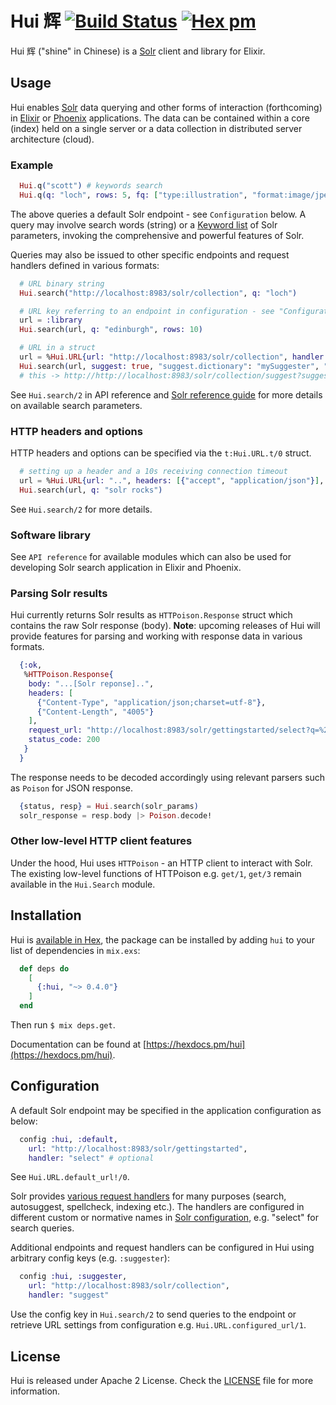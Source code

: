 # Hui 辉 [![Build Status](https://travis-ci.org/boonious/hui.svg?branch=master)](https://travis-ci.org/boonious/hui) [![Hex pm](http://img.shields.io/hexpm/v/hui.svg?style=flat)](https://hex.pm/packages/hui)
Hui 辉 ("shine" in Chinese) is a [Solr](http://lucene.apache.org/solr/) client and library for Elixir.

## Usage

Hui enables [Solr](http://lucene.apache.org/solr/) data querying and other forms of interaction (forthcoming)
in [Elixir](https://elixir-lang.org) or [Phoenix](https://phoenixframework.org) applications.
The data can be contained within a core (index) held on a single server or a data collection in distributed server architecture (cloud).

### Example

```elixir
  Hui.q("scott") # keywords search
  Hui.q(q: "loch", rows: 5, fq: ["type:illustration", "format:image/jpeg"])
```

The above queries a default Solr endpoint - see `Configuration` below.
A query may involve search words (string) or a [Keyword list](https://elixir-lang.org/getting-started/keywords-and-maps.html#keyword-lists)
of Solr parameters, invoking the comprehensive and powerful features of Solr.

Queries may also be issued to other specific endpoints and request handlers defined in various formats:

```elixir
  # URL binary string
  Hui.search("http://localhost:8983/solr/collection", q: "loch")

  # URL key referring to an endpoint in configuration - see "Configuration"
  url = :library
  Hui.search(url, q: "edinburgh", rows: 10)

  # URL in a struct
  url = %Hui.URL{url: "http://localhost:8983/solr/collection", handler: "suggest"}
  Hui.search(url, suggest: true, "suggest.dictionary": "mySuggester", "suggest.q": "el")
  # this -> http://http://localhost:8983/solr/collection/suggest?suggest=true&suggest.dictionary=mySuggester&suggest.q=el

```

See `Hui.search/2` in API reference and [Solr reference guide](http://lucene.apache.org/solr/guide/7_4/searching.html)
for more details on available search parameters.

### HTTP headers and options
HTTP headers and options can be specified via the `t:Hui.URL.t/0` struct.

```elixir
  # setting up a header and a 10s receiving connection timeout
  url = %Hui.URL{url: "..", headers: [{"accept", "application/json"}], options: [recv_timeout: 10000]}
  Hui.search(url, q: "solr rocks")
```

See `Hui.search/2` for more details.

### Software library

See `API reference` for available modules which can also be used for developing Solr
search application in Elixir and Phoenix.

### Parsing Solr results

Hui currently returns Solr results as `HTTPoison.Response` struct which contains the raw Solr response (body).
**Note**: upcoming releases of Hui will provide features for parsing and working with response 
data in various formats.

```elixir
  {:ok,
   %HTTPoison.Response{
    body: "...[Solr reponse]..",
    headers: [
      {"Content-Type", "application/json;charset=utf-8"},
      {"Content-Length", "4005"}
    ],
    request_url: "http://localhost:8983/solr/gettingstarted/select?q=%2A",
    status_code: 200
   }
  }
```
The response needs to be decoded accordingly using relevant parsers such as `Poison` for JSON response.

```elixir
  {status, resp} = Hui.search(solr_params)
  solr_response = resp.body |> Poison.decode!
```

### Other low-level HTTP client features

Under the hood, Hui uses `HTTPoison` - an HTTP client to interact with Solr.
The existing low-level functions of HTTPoison e.g. `get/1`, `get/3`
remain available in the `Hui.Search` module.

## Installation

Hui is [available in Hex](https://hex.pm/packages/hui), the package can be installed
by adding `hui` to your list of dependencies in `mix.exs`:

```elixir
  def deps do
    [
      {:hui, "~> 0.4.0"}
    ]
  end
```

Then run `$ mix deps.get`.

Documentation can be found at [https://hexdocs.pm/hui](https://hexdocs.pm/hui).

## Configuration

A default Solr endpoint may be specified in the application configuration as below:

```elixir
  config :hui, :default,
    url: "http://localhost:8983/solr/gettingstarted",
    handler: "select" # optional
```

See `Hui.URL.default_url!/0`.

Solr provides [various request
handlers](http://lucene.apache.org/solr/guide/7_4/overview-of-searching-in-solr.html#overview-of-searching-in-solr)
for many purposes (search, autosuggest, spellcheck, indexing etc.). The handlers are configured
in different custom or normative names in
[Solr configuration](http://lucene.apache.org/solr/guide/7_4/requesthandlers-and-searchcomponents-in-solrconfig.html#requesthandlers-and-searchcomponents-in-solrconfig),
e.g. "select" for search queries.

Additional endpoints and request handlers can be configured in Hui using arbitrary config keys (e.g. `:suggester`):

```elixir
  config :hui, :suggester,
    url: "http://localhost:8983/solr/collection",
    handler: "suggest"
```

Use the config key in `Hui.search/2` to send queries to the endpoint or retrieve URL settings from configuration e.g. `Hui.URL.configured_url/1`.

## License

Hui is released under Apache 2 License. Check the [LICENSE](https://github.com/boonious/hui/blob/master/LICENSE) file for more information.
